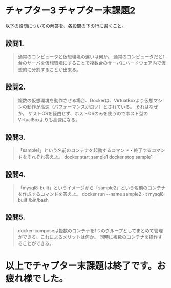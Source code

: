 # チャプター3 チャプター末課題2
以下の設問についての解答を、各設問の下の行に書くこと。

## 設問1.
> 通常のコンピュータと仮想環境の違いは何か。
通常のコンピュータだと1台のサーバを仮想環境にすることで複数台のサーバにハードウェア内で仮想的に分割することが出来る。



## 設問2.
> 複数の仮想環境を動作させる場合、Dockerは、VirtualBoxより仮想マシンの動作が高速（パフォーマンスが良い）とされている。
> それはなぜか。
ゲストOSを経由せず、ホストOSのみを使うのでホスト型のVirtualBoxよりも高速になる。


## 設問3.
> 「sample1」という名前のコンテナを起動するコマンド・終了するコマンドをそれぞれ答えよ。
docker start sample1
docker stop sample1


## 設問4.
> 「mysql8-built」というイメージから「sample2」という名前のコンテナを作成するコマンドを答えよ。
docker run --name sample2 -it mysql8-built /bin/bash


## 設問5.
> docker-composeは複数のコンテナを1つのグループとしてまとめて管理ができる。これによるメリットは何か。
同時に複数のコンテナを操作することができる。



# 以上でチャプター末課題は終了です。お疲れ様でした。
